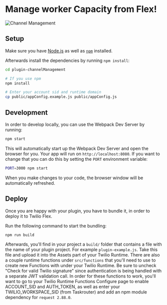 # Manage worker Capacity from Flex!

![Channel Management](https://zaffre-cow-9057.twil.io/assets/Screen%20Shot%202019-02-06%20at%203.13.36%20PM.png)

## Setup

Make sure you have [Node.js](https://nodejs.org) as well as [`npm`](https://npmjs.com) installed.

Afterwards install the dependencies by running `npm install`:

```bash
cd plugin-channelManagement

# If you use npm
npm install

# Enter your account sid and runtime domain
cp public/appConfig.example.js public/appConfig.js
```

## Development

In order to develop locally, you can use the Webpack Dev Server by running:

```bash
npm start
```

This will automatically start up the Webpack Dev Server and open the browser for you. Your app will run on `http://localhost:8080`. If you want to change that you can do this by setting the `PORT` environment variable:

```bash
PORT=3000 npm start
```

When you make changes to your code, the browser window will be automatically refreshed.

## Deploy

Once you are happy with your plugin, you have to bundle it, in order to deploy it to Twilio Flex.

Run the following command to start the bundling:

```bash
npm run build
```

Afterwards, you'll find in your project a `build/` folder that contains a file with the name of your plugin project. For example `plugin-example.js`. Take this file and upload it into the Assets part of your Twilio Runtime.  There are also a couple runtime functions under `src/functions` that you'll need to use to create new Functions with under your Twilio Runtime.  Be sure to uncheck "Check for valid Twilio signature" since authentication is being handled with a separate JWT validation call.  In order for these functions to work, you'll want to go to your Twilio Runtime Functions Configure page to enable ACCOUNT_SID and AUTH_TOKEN, as well as enter your TWILIO_WORKSPACE_SID (from Taskrouter) and add an npm module dependency for `request 2.88.0`.

